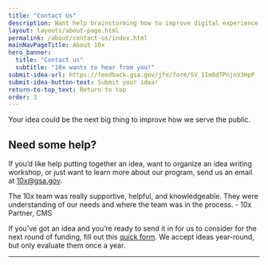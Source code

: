 ```yaml
---
title: "Contact Us"
description: Want help brainstorming how to improve digital experience for the public? Have questions about 10x? We want to hear from you! 
layout: layouts/about-page.html
permalink: /about/contact-us/index.html
mainNavPageTitle: About 10x
hero_banner:
  title: "Contact us"
  subtitle: "10x wants to hear from you!"
submit-idea-url: https://feedback.gsa.gov/jfe/form/SV_1Im8dTPnjnV3HpP
submit-idea-button-text: Submit your idea!
return-to-top_text: Return to top
order: 3
---
```


<p class="usa-intro">
  Your idea could be the next big thing to improve how we serve the public.
</p>

##  Need some help?

If you’d like help putting together an idea, want to organize an idea writing workshop, or just want to learn more about our program, send us an email at <a href="mailto:10x@gsa.gov">10x@gsa.gov</a>.

<aside class="pull-quote">
  The 10x team was really supportive, helpful, and knowledgeable. They were understanding of our needs and where the team was in the process.
  <span class="author">- 10x Partner, CMS</span>
</aside>

If you’ve got an idea and you’re ready to send it in for us to consider for the next round of funding, fill out this <a class="usa-link" rel="noreferrer" href="{{ submit-idea-url | url }}">quick form</a>. We accept ideas year-round, but only evaluate them once a year. 

---